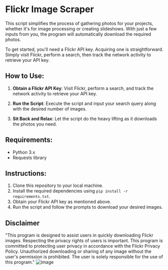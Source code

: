 # Flickr Image Scraper

This script simplifies the process of gathering photos for your projects, whether it's for image processing or creating slideshows. With just a few inputs from you, the program will automatically download the required photos.

To get started, you'll need a Flickr API key. Acquiring one is straightforward. Simply visit Flickr, perform a search, then track the network activity to retrieve your API key.

## How to Use:

1. **Obtain a Flickr API Key**: Visit Flickr, perform a search, and track the network activity to retrieve your API key.

2. **Run the Script**: Execute the script and input your search query along with the desired number of images.

3. **Sit Back and Relax**: Let the script do the heavy lifting as it downloads the photos you need.

## Requirements:

- Python 3.x
- Requests library

## Instructions:

1. Clone this repository to your local machine.
2. Install the required dependencies using `pip install -r requirements.txt`.
3. Obtain your Flickr API key as mentioned above.
4. Run the script and follow the prompts to download your desired images.  

## Disclaimer  
"This program is designed to assist users in quickly downloading Flickr images. Respecting the privacy rights of users is important. This program is committed to protecting user privacy in accordance with the Flickr Privacy Policy. Unauthorized downloading or sharing of any image without the user's permission is prohibited. The user is solely responsible for the use of this program."
![image](https://github.com/onatender/bulkimagedownloader/assets/152275242/851ab0e0-36fc-476a-aa2a-60b1db3f719e)

